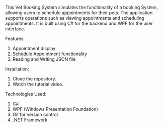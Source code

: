 This Vet Booking System simulates the functionality of a booking System, allowing users to schedule appointments for their pets. 
The application supports operations such as viewing appointments and scheduling appointments. 
It is built using C# for the backend and WPF for the user interface.

Features:
1. Appointment display
2. Schedule Appointment functionality
3. Reading and Writing JSON file

Installation:
1. Clone the repository.
2. Watch the tutorial video.

Technologies Used:
1. C#
2. WPF (Windows Presentation Foundation)
3. Git for version control
4. .NET Framework
